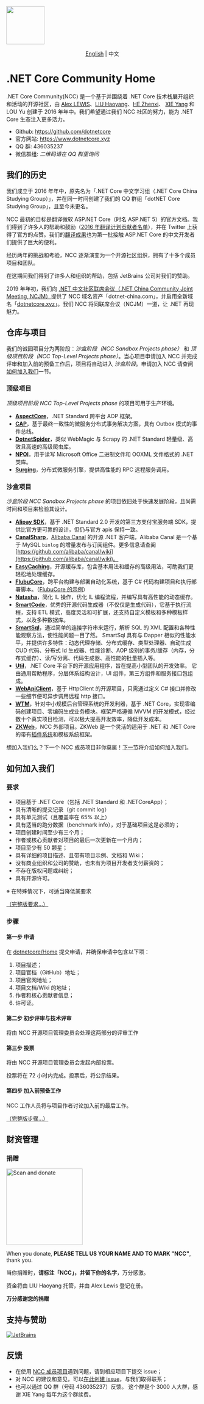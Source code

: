 <p>
    <a href="https://www.dotnetcore.xyz" target="_blank" title="Home of .NET Core Community">
        <img width="100" src="./img/dotnetcore.png" />
    </a>
</p>

<p align="center">
    <a href="README.md">English</a> |   
    <span>中文</span>
</p>

# .NET Core Community Home

.NET Core Community(NCC) 是一个基于并围绕着 .NET Core 技术栈展开组织和活动的开源社区，由 [Alex LEWIS](https://github.com/alexinea)、[LIU Haoyang](https://github.com/liuhaoyang)、[HE Zhenxi](https://github.com/utilcore)、 [XIE Yang](https://github.com/kiler398) 和 LOU Yu 创建于 2016 年年中。我们希望通过我们 NCC 社区的努力，能为 .NET Core 生态注入更多活力。

- Github: https://github.com/dotnetcore
- 官方网站: https://www.dotnetcore.xyz
- QQ 群: 436035237
- 微信群组: _二维码请在 QQ 群里询问_

## 我们的历史

我们成立于 2016 年年中，原先名为「.NET Core 中文学习组（.NET Core China Studying Group）」，并在同一时间创建了我们的 QQ 群组「dotNET Core Studying Group」，且至今未更名。

NCC 最初的目标是翻译微软 ASP.NET Core（时名 ASP.NET 5）的官方文档。我们得到了许多人的帮助和鼓励（[2016 年翻译计划贡献者名单](./docs/history/people-who-translated-in-2016.md)），并在 Twitter 上获得了官方的点赞。我们的[翻译成果](https://github.com/dotnetcore/aspnetcore-doc-cn)也为第一批接触 ASP.NET Core 的中文开发者们提供了巨大的便利。

经历两年的挑战和考验，NCC 逐渐演变为一个开源社区组织，拥有了十多个成员项目和团队。

在这期间我们得到了许多人和组织的帮助，包括 JetBrains 公司对我们的赞助。

2019 年年初，我们向 [.NET 中文社区联席会议（.NET China Community Joint Meeting, NCJM）](https://github.com/dotnet-china)提供了 NCC 域名资产「dotnet-china.com」，并启用全新域名「[dotnetcore.xyz](https://www.dotnetcore.xyz)」。我们 NCC 将同联席会议（NCJM）一道，让 .NET 再现魅力。

## 仓库与项目

我们的诚园项目分为两阶段：_沙盒阶段（NCC Sandbox Projects phase）_ 和 _顶级项目阶段（NCC Top-Level Projects phase）_。当心项目申请加入 NCC 并完成评审和加入前的预备工作后，项目将自动进入 _沙盒阶段_。申请加入 NCC 请查阅[如何加入我们](#如何加入我们)一节。

### 顶级项目

_顶级项目阶段 NCC Top-Level Projects phase_ 的项目可用于生产环境。

- **[AspectCore](https://github.com/dotnetcore/AspectCore-Framework)**，.NET Standard 跨平台 AOP 框架。
- **[CAP](https://github.com/dotnetcore/CAP)**，基于最终一致性的微服务分布式事务解决方案，具有 Outbox 模式的事件总线。
- **[DotnetSpider](https://github.com/dotnetcore/DotnetSpider)**，类似 WebMagic 与 Scrapy 的 .NET Standard 轻量级、高效且高速的高级爬虫库。
- **[NPOI](https://github.com/dotnetcore/NPOI)**，用于读写 Microsoft Office 二进制文件和 OOXML 文件格式的 .NET 类库。
- **[Surging](https://github.com/dotnetcore/Surging)**，分布式微服务引擎，提供高性能的 RPC 远程服务调用。

### 沙盒项目

_沙盒阶段 NCC Sandbox Projects phase_ 的项目依旧处于快速发展阶段，且尚需时间和项目来检验其设计。

- **[Alipay SDK](https://github.com/dotnetcore/Alipay.AopSdk.Core)**，基于 .NET Standard 2.0 开发的第三方支付宝服务端 SDK，提供比官方更可靠的设计，但仍与官方 apis 保持一致。
- **[CanalSharp](https://github.com/dotnetcore/CanalSharp)**，[Alibaba Canal](https://github.com/alibaba/canal) 的开源 .NET 客户端，Alibaba Canal 是一个基于 MySQL `binlog` 的增量发布与订阅组件。更多信息请查阅 [https://github.com/alibaba/canal/wiki](https://github.com/alibaba/canal/wiki)。
- **[EasyCaching](https://github.com/dotnetcore/EasyCaching)**，开源缓存库，包含基本用法和缓存的高级用法，可助我们更轻松地处理缓存。
- **[FlubuCore](https://github.com/dotnetcore/FlubuCore)**，跨平台构建与部署自动化系统，基于 C# 代码构建项目和执行部署脚本。（[FlubuCore 的示例](https://github.com/dotnetcore/FlubuCore.Examples)）
- **[Natasha](https://github.com/dotnetcore/Natasha)**，简化 IL 操作，优化 IL 编程流程，并编写具有高性能的动态缓存。
- **[SmartCode](https://github.com/dotnetcore/SmartCode)**，优秀的开源代码生成器（不仅仅是生成代码），它基于执行流程，支持 ETL 模式，高度灵活和可扩展，还支持自定义模板和多种模板样式，以及多种数据库。
- **[SmartSql](https://github.com/dotnetcore/SmartSql)**，通过简单的连接字符串来运行，解析 SQL 的 XML 配置和各种性能观察方法，使性能问题一目了然。 SmartSql 具有与 Dapper 相似的性能水平，并提供许多特性：动态代理存储、分布式缓存、类型处理器、自动生成 CUD 代码、分布式 Id 生成器、性能诊断、AOP 级别的事务/缓存（内存，分布式缓存）、读/写分离、代码生成器、高性能的批量插入等。
- **[Util](https://github.com/dotnetcore/Util)**，.NET Core 平台下的开源应用程序，旨在提高小型团队的开发效率。 它由通用帮助程序，分层体系结构设计，UI 组件，第三方组件和服务接口包组成。
- **[WebApiClient](https://github.com/dotnetcore/WebApClient)**，基于 HttpClient 的开源项目，只需通过定义 C# 接口并修改一些细节便可异步调用远程 http 接口。
- **[WTM](https://github.com/dotnetcore/WTM)**，针对中小规模后台管理系统的开发利器，基于 .NET Core，实现零编码创建项目、零编码生成业务模块。框架严格遵循 MVVM 的开发模式，经过数十个真实项目检测，可以极大提高开发效率，降低开发成本。
- **[ZKWeb](https://github.com/zkweb-framework/ZKWeb)**，NCC 外部项目。ZKWeb 是一个灵活的适用于 .NET 和 .NET Core 的带有[插件系统](http://github.com/zkweb-framework/ZKWeb.Plugins)和模板系统框架。

想加入我们么？下一个 NCC 成员项目非你莫属！[下一节](#如何加入我们)将介绍如何加入我们。

## 如何加入我们

### 要求

- 项目基于 .NET Core（包括 .NET Standard 和 .NETCoreApp）；
- 具有清晰的提交记录（git commit log）
- 具有单元测试（且覆盖率在 65% 以上）
- 具有适当的跑分数据（benchmark info），对于基础项目这是必须的；
- 项目创建时间至少有三个月；
- 作者或核心贡献者对项目的最后一次更新在一个月内；
- 项目至少有 50 颗星；
- 具有详细的项目描述、且带有项目示例、文档和 Wiki；
- 没有商业组织和公司的赞助，也未有为项目开发者支付薪资的；
- 不存在版权问题或纠纷；
- 具有开源许可。

※ 在特殊情况下，可适当降低某要求

[（完整版要求...）](./docs/rules/project-requirements-for-joining-ncc.md)

### 步骤

#### 第一步 申请

在 [dotnetcore/Home](https://github.com/dotnetcore/Home/issues/new) 提交申请，并确保申请中包含以下项：

1. 项目描述；
2. 项目官档（GitHub）地址；
3. 项目官网地址；
4. 项目文档/Wiki 的地址；
5. 作者和核心贡献者信息；
6. 许可证。

#### 第二步 初步评审与技术评审

将由 NCC 开源项目管理委员会处理这两部分的评审工作

#### 第三步 投票

将由 NCC 开源项目管理委员会发起内部投票。

投票将在 72 小时内完成。投票后，将公示结果。

#### 第四步 加入前预备工作

NCC 工作人员将与项目作者讨论加入前的最后工作。

[（完整版步骤...）](./docs/rules/project-steps-for-joining-ncc.md)

## 财资管理

### 捐赠

<img height=200 src="./img/ncc-donation-qrcode.png" title="Scan and donate"/>

When you donate, **PLEASE TELL US YOUR NAME AND TO MARK "NCC"**, thank you.

当你捐赠时，**请标注「NCC」，并留下你的名字**，万分感激。

资金将由 LIU Haoyang 托管，并由 Alex Lewis 登记在册。

**万分感谢您的捐赠**

## 支持与赞助

<a href="https://www.jetbrains.com/?from=.NETCoreCommunity(NCC)" target="_blank">
    <img src="./img/jetbrains.svg" title="JetBrains" />
</a>

## 反馈

- 在使用 [NCC 成员项目](#仓库与项目)遇到问题，请到相应项目下提交 issue；
- 对 NCC 的建议和意见，可以[在此创建 issue](https://github.com/dotnetcore/Home/issues/new)，与我们取得联系；
- 也可以通过 QQ 群（号码 436035237）反馈。
  这个群是个 3000 人大群，感谢 XIE Yang 每年为这个群续费。
